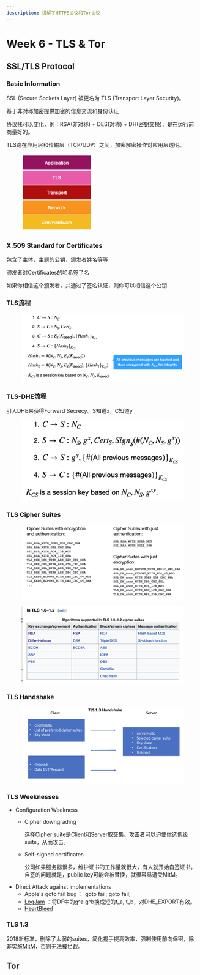```yaml
---
description: 讲解了HTTPS协议和Tor协议
---
```


# Week 6 - TLS & Tor

## SSL/TLS Protocol

### Basic Information

SSL (Secure Sockets Layer) 被更名为 TLS (Transport Layer Security)。

基于非对称加密提供加密的信息交流和身份认证

协议栈可以变化，例：RSA(非对称) + DES(对称) + DH(密钥交换)，是在运行前商量好的。

TLS跑在应用层和传输层（TCP/UDP）之间，加密解密操作对应用层透明。

<figure><img src="../.gitbook/assets/image.png" alt="" width="188"><figcaption></figcaption></figure>

### X.509 Standard for Certificates

包含了主体，主题的公钥，颁发者姓名等等

颁发者对Certificates的哈希签了名

如果你相信这个颁发者，并通过了签名认证，则你可以相信这个公钥

### TLS流程

<figure><img src="../.gitbook/assets/image (1).png" alt="" width="563"><figcaption></figcaption></figure>

### TLS-DHE流程

引入DHE来获得Forward Secrecy。S知道x，C知道y

<figure><img src="../.gitbook/assets/image (2).png" alt="" width="563"><figcaption></figcaption></figure>

### TLS Cipher Suites

<figure><img src="../.gitbook/assets/image (3).png" alt="" width="563"><figcaption></figcaption></figure>

<figure><img src="../.gitbook/assets/image (4).png" alt=""><figcaption></figcaption></figure>

### TLS Handshake

<figure><img src="../.gitbook/assets/image (5).png" alt="" width="563"><figcaption></figcaption></figure>

### TLS Weeknesses

* Configuration Weekness
  *   Cipher downgrading

      选择Cipher suite是Client和Server取交集。攻击者可以迫使你选低级suite，从而攻击。
  *   Self-signed certificates

      公司如果服务器很多，维护证书的工作量就很大，有人就开始自签证书。自签的问题就是，public key可能会被替换，就很容易遭受MitM。
* Direct Attack against implementations
  * Apple's goto fail bug ： goto fail; goto fail;
  * [LogJam](https://zhuanlan.zhihu.com/p/32697829) ：将DF中的g^a g^b换成短的t\_a, t\_b，对DHE\_EXPORT有效。
  * [HeartBleed](https://zhuanlan.zhihu.com/p/32697829)

### TLS 1.3

2018新标准，删除了太弱的suites，简化握手提高效率，强制使用前向保密，除非实施MitM，否则无法被拦截。



## Tor

